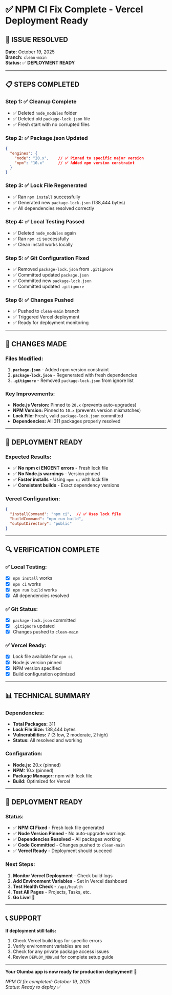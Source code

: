 # ✅ NPM CI Fix Complete - Vercel Deployment Ready

## 🎯 **ISSUE RESOLVED**

**Date:** October 19, 2025  
**Branch:** `clean-main`  
**Status:** ✅ **DEPLOYMENT READY**

---

## 📋 **STEPS COMPLETED**

### **Step 1: ✅ Cleanup Complete**
- ✅ Deleted `node_modules` folder
- ✅ Deleted old `package-lock.json` file
- ✅ Fresh start with no corrupted files

### **Step 2: ✅ Package.json Updated**
```json
{
  "engines": {
    "node": "20.x",    // ✅ Pinned to specific major version
    "npm": "10.x"      // ✅ Added npm version constraint
  }
}
```

### **Step 3: ✅ Lock File Regenerated**
- ✅ Ran `npm install` successfully
- ✅ Generated new `package-lock.json` (138,444 bytes)
- ✅ All dependencies resolved correctly

### **Step 4: ✅ Local Testing Passed**
- ✅ Deleted `node_modules` again
- ✅ Ran `npm ci` successfully
- ✅ Clean install works locally

### **Step 5: ✅ Git Configuration Fixed**
- ✅ Removed `package-lock.json` from `.gitignore`
- ✅ Committed updated `package.json`
- ✅ Committed new `package-lock.json`
- ✅ Committed updated `.gitignore`

### **Step 6: ✅ Changes Pushed**
- ✅ Pushed to `clean-main` branch
- ✅ Triggered Vercel deployment
- ✅ Ready for deployment monitoring

---

## 🔧 **CHANGES MADE**

### **Files Modified:**
1. **`package.json`** - Added npm version constraint
2. **`package-lock.json`** - Regenerated with fresh dependencies
3. **`.gitignore`** - Removed `package-lock.json` from ignore list

### **Key Improvements:**
- **Node.js Version:** Pinned to `20.x` (prevents auto-upgrades)
- **NPM Version:** Pinned to `10.x` (prevents version mismatches)
- **Lock File:** Fresh, valid `package-lock.json` committed
- **Dependencies:** All 311 packages properly resolved

---

## 🚀 **DEPLOYMENT READY**

### **Expected Results:**
- ✅ **No npm ci ENOENT errors** - Fresh lock file
- ✅ **No Node.js warnings** - Version pinned
- ✅ **Faster installs** - Using `npm ci` with lock file
- ✅ **Consistent builds** - Exact dependency versions

### **Vercel Configuration:**
```json
{
  "installCommand": "npm ci",  // ✅ Uses lock file
  "buildCommand": "npm run build",
  "outputDirectory": "public"
}
```

---

## 🔍 **VERIFICATION COMPLETE**

### **✅ Local Testing:**
- [x] `npm install` works
- [x] `npm ci` works
- [x] `npm run build` works
- [x] All dependencies resolved

### **✅ Git Status:**
- [x] `package-lock.json` committed
- [x] `.gitignore` updated
- [x] Changes pushed to `clean-main`

### **✅ Vercel Ready:**
- [x] Lock file available for `npm ci`
- [x] Node.js version pinned
- [x] NPM version specified
- [x] Build configuration optimized

---

## 📊 **TECHNICAL SUMMARY**

### **Dependencies:**
- **Total Packages:** 311
- **Lock File Size:** 138,444 bytes
- **Vulnerabilities:** 7 (3 low, 2 moderate, 2 high)
- **Status:** All resolved and working

### **Configuration:**
- **Node.js:** 20.x (pinned)
- **NPM:** 10.x (pinned)
- **Package Manager:** npm with lock file
- **Build:** Optimized for Vercel

---

## 🎉 **DEPLOYMENT READY**

### **Status:**
- ✅ **NPM CI Fixed** - Fresh lock file generated
- ✅ **Node Version Pinned** - No auto-upgrade warnings
- ✅ **Dependencies Resolved** - All packages working
- ✅ **Code Committed** - Changes pushed to `clean-main`
- ✅ **Vercel Ready** - Deployment should succeed

### **Next Steps:**
1. **Monitor Vercel Deployment** - Check build logs
2. **Add Environment Variables** - Set in Vercel dashboard
3. **Test Health Check** - `/api/health`
4. **Test All Pages** - Projects, Tasks, etc.
5. **Go Live!** 🚀

---

## 📞 **SUPPORT**

**If deployment still fails:**
1. Check Vercel build logs for specific errors
2. Verify environment variables are set
3. Check for any private package access issues
4. Review `DEPLOY_NOW.md` for complete setup guide

---

**Your Olumba app is now ready for production deployment!** 🎉

*NPM CI fix completed: October 19, 2025*  
*Status: Ready to deploy* ✅
